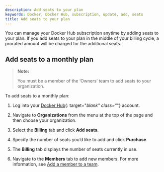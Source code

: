 ```yaml
---
description: Add seats to your plan
keywords: Docker, Docker Hub, subscription, update, add, seats
title: Add seats to your plan
---
```


You can manage your Docker Hub subscription anytime by adding seats to your plan. If you add seats to your plan in the middle of your billing cycle, a prorated amount will be charged for the additional seats.

## Add seats to a monthly plan

> **Note:**
>
> You must be a member of the ‘Owners’ team to add seats to your organization.

To add seats to a monthly plan:

1. Log into your [Docker Hub](https://hub.docker.com){: target="_blank" class="_"} account.

2. Navigate to **Organizations** from the menu at the top of the page and then choose your organization.

3. Select the **Billing** tab and click **Add seats**.

4. Specify the number of seats you’d like to add and click **Purchase**.

5. The **Billing** tab displays the number of seats currently in use.

6. Navigate to the **Members** tab to add new members. For more information, see [Add a member to a team](../orgs.md#add-a-member-to-a-team).
